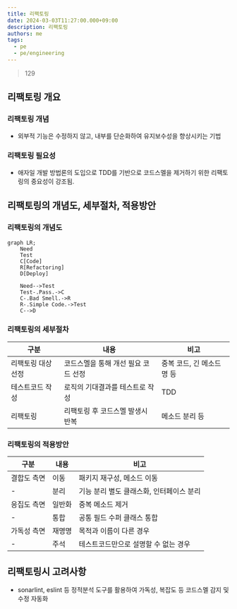 ```yaml
---
title: 리팩토링
date: 2024-03-03T11:27:00.000+09:00
description: 리팩토링
authors: me
tags:
  - pe
  - pe/engineering
---
```


> 129

## 리팩토링 개요

### 리팩토링 개념

- 외부적 기능은 수정하지 않고, 내부를 단순화하여 유지보수성을 향상시키는 기법

### 리팩토링 필요성

- 애자일 개발 방법론의 도입으로 TDD를 기반으로 코드스멜을 제거하기 위한 리팩토링의 중요성이 강조됨.

## 리팩토링의 개념도, 세부절차, 적용방안

### 리팩토링의 개념도

```mermaid
graph LR;
    Need
    Test
    C[Code]
    R[Refactoring]
    D[Deploy]

    Need-->Test
    Test-.Pass.->C
    C-.Bad Smell.->R
    R-.Simple Code.->Test
    C-->D
```

### 리팩토링의 세부절차

| 구분 | 내용 | 비고 |
| ---- | ---- | ---- |
| 리팩토링 대상선정    | 코드스멜을 통해 개선 필요 코드 선정    | 중복 코드, 긴 메소드명 등    |
| 테스트코드 작성    | 로직의 기대결과를 테스트로 작성    | TDD    |
| 리팩토링    | 리팩토링 후 코드스멜 발생시 반복  | 메소드 분리 등    |

### 리팩토링의 적용방안

| 구분          | 내용 | 비고 |
| ------------- | ---- | ---- |
| 결합도 측면 | 이동    | 패키지 재구성, 메소드 이동    |
| - | 분리 | 기능 분리 별도 클래스화, 인터페이스 분리 |
| 응집도 측면     | 일반화    | 중복 메소드 제거    |
| - | 통합 | 공통 필드 수퍼 클래스 통합 |
| 가독성 측면     | 재명명    | 목적과 이름이 다른 경우    |
| - | 주석 | 테스트코드만으로 설명할 수 없는 경우 |

## 리팩토링시 고려사항

- sonarlint, eslint 등 정적분석 도구를 활용하여 가독성, 복잡도 등 코드스멜 감지 및 수정 자동화
